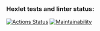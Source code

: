 ### Hexlet tests and linter status:
[![Actions Status](https://github.com/shtoporrr/python-project-49/actions/workflows/hexlet-check.yml/badge.svg)](https://github.com/shtoporrr/python-project-49/actions)
[![Maintainability](https://api.codeclimate.com/v1/badges/f1cd298c58de5bdf18d3/maintainability)](https://codeclimate.com/github/shtoporrr/python-project-49/maintainability)